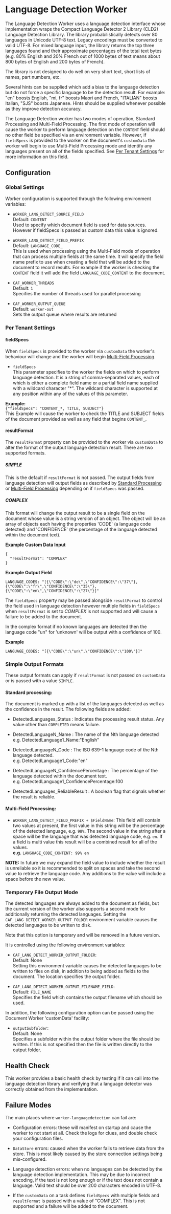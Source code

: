 # Language Detection Worker

The Language Detection Worker uses a language detection interface whose implementation wraps the Compact Language Detector 2 Library (CLD2) Language Detection Library. The library probabilistically detects over 80 languages in Unicode UTF-8 text. Legacy encodings must be converted to valid UTF-8. For mixed language input, the library returns the top three languages found and their approximate percentages of the total text bytes (e.g. 80% English and 20% French out of 1000 bytes of text means about 800 bytes of English and 200 bytes of French).

The library is not designed to do well on very short text, short lists of names, part numbers, etc.

Several hints can be supplied which add a bias to the language detection but do not force a specific language to be the detection result. For example: "en" boosts English, "mi, fr" boosts Maori and French, "ITALIAN" boosts Italian, "SJS" boosts Japanese. Hints should be supplied whenever possible as they improve detection accuracy.

The Language Detection worker has two modes of operation, Standard Processing and Multi-Field Processing. The first mode of operation will cause the worker to perform language detection on the `CONTENT` field should no other field be specified via an environment variable. However, if `fieldSpecs` is provided to the worker on the document's `customData` the worker will begin to use Multi-Field Processing mode and identify any languages present on all of the fields specified. See [Per Tenant Settings](#per-tenant-settings) for more information on this field.

## Configuration

### Global Settings

Worker configuration is supported through the following environment variables:

 - `WORKER_LANG_DETECT_SOURCE_FIELD`  
    Default: `CONTENT`  
    Used to specify which document field is used for data sources.  
	However if fieldSpecs is passed as custom data this value is ignored.

-  `WORKER_LANG_DETECT_FIELD_PREFIX`  
	Default: `LANGUAGE_CODE_`  
    This is used when processing using the Multi-Field mode of operation that can process multiple fields at the same time. It will specify the field name prefix to use when creating a field that will be added to the document to record results. For example if the worker is checking the `CONTENT` field it will add the field `LANGUAGE_CODE_CONTENT` to the document.

 - `CAF_WORKER_THREADS`  
    Default: `1`  
    Specifies the number of threads used for parallel processing

 - `CAF_WORKER_OUTPUT_QUEUE`  
    Default: `worker-out`  
    Sets the output queue where results are returned

### Per Tenant Settings

#### fieldSpecs

When `fieldSpecs` is provided to the worker via `customData` the worker's behaviour will change and the worker will begin [Multi-Field Processing](#multi-field-processing).

 - `fieldSpecs`  
    This parameter specifies to the worker the fields on which to perform language detection. It is a string of comma-separated values, each of which is either a complete field name or a partial field name supplied with a wildcard character "*". The wildcard character is supported at any position within any of the values of this parameter.
    
**Example:**   
	`{"fieldSpecs": "CONTENT_*, TITLE, SUBJECT"}`  
	This Example will cause the worker to check the TITLE and SUBJECT fields of the document provided as well as any field that begins `CONTENT_`.
  
#### resultFormat

The `resultFormat` property can be provided to the worker via `customData` to alter the format of the output language detection result. There are two supported formats.

##### SIMPLE

This is the default if `resultFormat` is not passed. The output fields from language detection will output fields as described by [Standard Processing](#standard-processing) or [Multi-Field Processing](#multi-field-processing) depending on if `fieldSpecs` was passed.

##### COMPLEX

This format will change the output result to be a single field on the document whose value is a string version of an object. The object will be an array of objects each having the properties 'CODE' (a language code detected) and 'CONFIDENCE' (the percentage of the language detected within the document text).

**Example Custom Data Input** 

```
{
  "resultFormat": "COMPLEX"
}
```

**Example Output Field**

```
LANGUAGE_CODES: "[{\"CODE\":\"de\",\"CONFIDENCE\":\"37\"},{\"CODE\":\"fr\",\"CONFIDENCE\":\"35\"},{\"CODE\":\"en\",\"CONFIDENCE\":\"27\"}]"
```

The `fieldSpecs` property may be passed alongside `resultFormat` to control the field used in language detection however multiple fields in `fieldSpecs` when `resultFormat` is set to *COMPLEX* is not supported and will cause a failure to be added to the document.

In the complex format if no known languages are detected then the language code "un" for 'unknown' will be output with a confidence of 100.

**Example**

```
LANGUAGE_CODES: "[{\"CODE\":\"un\",\"CONFIDENCE\":\"100\"}]"
```

### Simple Output Formats

These output formats can apply if `resultFormat` is not passed on `customData` or is passed with a value `SIMPLE`.

#### Standard processing:

The document is marked up with a list of the languages detected as well as the confidence in the result. The following fields are added:

- DetectedLanguages_Status : Indicates the processing result status. Any value other than `COMPLETED` means failure.
    
- DetectedLanguageN_Name : The name of the Nth language detected   
e.g. DetectedLanguage1\_Name:"English"

- DetectedLanguageN_Code : The ISO 639-1 language code of the Nth language detected.   
e.g. DetectedLanguage1\_Code:"en"

- DetectedLanguageN_ConfidencePercentage : The percentage of the language detected within the document text.   
e.g. DetectedLanguage1\_ConfidencePercentage:100

- DetectedLanguages_ReliableResult : A boolean flag that signals whether the result is reliable. 

#### Multi-Field Processing:

- `WORKER_LANG_DETECT_FIELD_PREFIX + $FieldName`: 
   This field will contain two values at present, the first value in this string will be the percentage of the detected language, e.g. `98%`. The second value in the string after a space will be the language that was detected language code, e.g. `en`. If a field is multi value this result will be a combined result for all of the values.       
   **e.g.** `LANGUAGE_CODE_CONTENT: 99% en`

**NOTE:** In future we may expand the field value to include whether the result is unreliable so it is recommended to split on spaces and take the second value to retrieve the language code. Any additions to the value will include a space before the new value.

### Temporary File Output Mode
The detected languages are always added to the document as fields, but the current version of the worker also supports a second mode for additionally returning the detected languages.  Setting the `CAF_LANG_DETECT_WORKER_OUTPUT_FOLDER` environment variable causes the detected languages to be written to disk.

Note that this option is temporary and will be removed in a future version.

It is controlled using the following environment variables:

 - `CAF_LANG_DETECT_WORKER_OUTPUT_FOLDER`:  
    Default: None  
    Setting this environment variable causes the detected languages to be written to files on disk, in addition to being added as fields to the document.  The location specifies the output folder.

 - `CAF_LANG_DETECT_WORKER_OUTPUT_FILENAME_FIELD`:  
    Default: `FILE_NAME`  
    Specifies the field which contains the output filename which should be used.

In addition, the following configuration option can be passed using the Document Worker 'customData' facility:

 - `outputSubfolder`:  
    Default: None  
    Specifies a subfolder within the output folder where the file should be written.  If this is not specified then the file is written directly to the output folder.

## Health Check

This worker provides a basic health check by testing if it can call into the language detection library and verifying that a language detector was correctly obtained from the implementation.

## Failure Modes

The main places where `worker-languagedetection` can fail are:

- Configuration errors: these will manifest on startup and cause the worker to
not start at all. Check the logs for clues, and double check your configuration
files.

- `DataStore` errors: caused when the worker fails to retrieve data from the store. This is most likely caused by the store connection settings being mis-configured.

- Language detection errors: when no languages can be detected by the language detection implementation. This may be due to incorrect encoding, if the text is not long enough or if the text does not contain a language.
Valid text should be over 200 characters encoded in UTF-8.

- If the `customData` on a task defines `fieldSpecs` with multiple fields and `resultFormat` is passed with a value of "COMPLEX". This is not supported and a failure will be added to the document.
